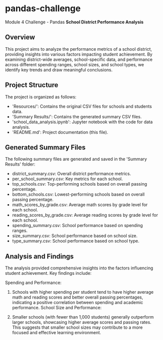 # pandas-challenge
Module 4 Challenge - Pandas
**School District Performance Analysis**
## Overview
This project aims to analyze the performance metrics of a school district, providing insights into various factors impacting student achievement. By examining district-wide averages, school-specific data, and performance across different spending ranges, school sizes, and school types, we identify key trends and draw meaningful conclusions.

## Project Structure
The project is organized as follows:

- 'Resources/': Contains the original CSV files for schools and students data.
- 'Summary Results/': Contains the generated summary CSV files.
- 'school_data_analysis.ipynb': Jupyter notebook with the code for data analysis.
- 'README.md': Project documentation (this file).

## Generated Summary Files
The following summary files are generated and saved in the 'Summary Results' folder:

- district_summary.csv: Overall district performance metrics.
- per_school_summary.csv: Key metrics for each school.
- top_schools.csv: Top-performing schools based on overall passing percentage.
- bottom_schools.csv: Lowest-performing schools based on overall passing percentage.
- math_scores_by_grade.csv: Average math scores by grade level for each school.
- reading_scores_by_grade.csv: Average reading scores by grade level for each school.
- spending_summary.csv: School performance based on spending ranges.
- size_summary.csv: School performance based on school size.
- type_summary.csv: School performance based on school type.

## Analysis and Findings
The analysis provided comprehensive insights into the factors influencing student achievement. Key findings include:

Spending and Performance:

1. Schools with higher spending per student tend to have higher average math and reading scores and better overall passing percentages, indicating a positive correlation between spending and academic performance.
School Size and Performance:

2. Smaller schools (with fewer than 1,000 students) generally outperform larger schools, showcasing higher average scores and passing rates. This suggests that smaller school sizes may contribute to a more focused and effective learning environment.

